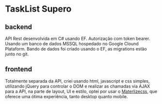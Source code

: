 # TaskList Supero

## backend

API Rest desenvolvida em C# usando EF. Autorização com token bearer.
Usando um banco de dados MSSQL hospedado no Google Clound Plataform.
Bando de dados foi criado usando o EF, as migrations estão junto no git.


## frontend

Totalmente separada da API, criei usando html, javascript e css simples, utilizando jQuery para controlar o DOM e realizar as chamadas via AJAX para a API, na parte de layout, UI e estilo, optei por usar o [Materlizecss](https://materializecss.com/), que oferece uma ótima experiência, tanto desktop quanto mobile.
